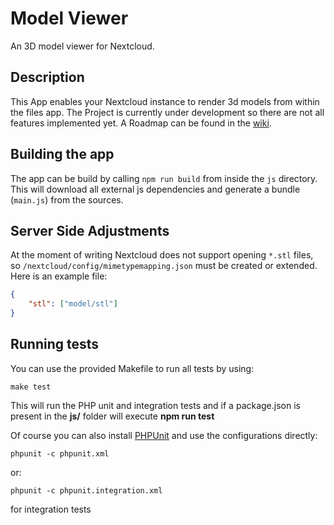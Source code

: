 # Model Viewer

An 3D model viewer for Nextcloud.

## Description

This App enables your Nextcloud instance to render 3d models from within the files app. The Project is currently under development so there are not all features implemented yet. A Roadmap can be found in the [wiki](https://github.com/tgru/modelviewer/wiki/Roadmap).

## Building the app

The app can be build by calling `npm run build` from inside the `js` directory. This will download all external js dependencies and generate a bundle (`main.js`) from the sources. 

## Server Side Adjustments

At the moment of writing Nextcloud does not support opening `*.stl` files, so `/nextcloud/config/mimetypemapping.json` must be created or extended. Here is an example file:

```json
{
	"stl": ["model/stl"]
}
```

## Running tests
You can use the provided Makefile to run all tests by using:

    make test

This will run the PHP unit and integration tests and if a package.json is present in the **js/** folder will execute **npm run test**

Of course you can also install [PHPUnit](http://phpunit.de/getting-started.html) and use the configurations directly:

    phpunit -c phpunit.xml

or:

    phpunit -c phpunit.integration.xml

for integration tests
